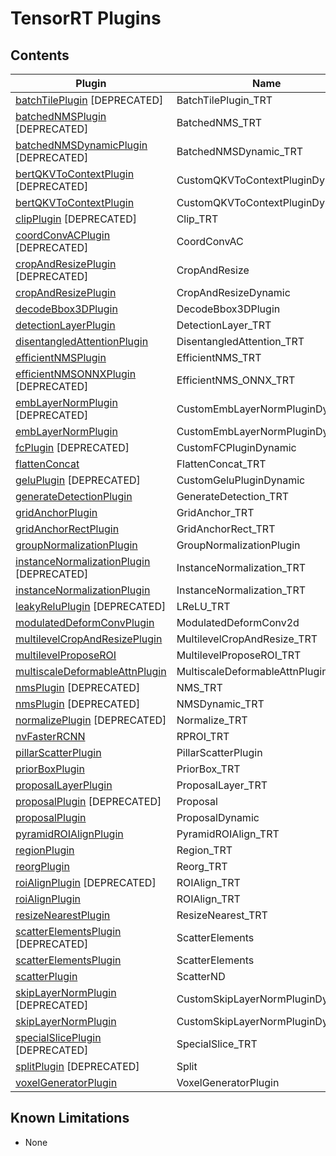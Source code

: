 # TensorRT Plugins

## Contents

| Plugin | Name | Versions |
|---|---|---|
| [batchTilePlugin](batchTilePlugin) [DEPRECATED] | BatchTilePlugin_TRT | 1 |
| [batchedNMSPlugin](batchedNMSPlugin) [DEPRECATED] | BatchedNMS_TRT | 1 |
| [batchedNMSDynamicPlugin](batchedNMSPlugin) [DEPRECATED] | BatchedNMSDynamic_TRT | 1 |
| [bertQKVToContextPlugin](bertQKVToContextPlugin) [DEPRECATED] | CustomQKVToContextPluginDynamic | 1, 2, 3 |
| [bertQKVToContextPlugin](bertQKVToContextPlugin) | CustomQKVToContextPluginDynamic | 4, 5, 6 |
| [clipPlugin](clipPlugin) [DEPRECATED] | Clip_TRT | 1 |
| [coordConvACPlugin](coordConvACPlugin) [DEPRECATED] | CoordConvAC | 1 |
| [cropAndResizePlugin](cropAndResizePlugin) [DEPRECATED] | CropAndResize | 1 |
| [cropAndResizePlugin](cropAndResizePlugin) | CropAndResizeDynamic | 1 |
| [decodeBbox3DPlugin](decodeBbox3DPlugin) | DecodeBbox3DPlugin | 1 |
| [detectionLayerPlugin](detectionLayerPlugin) | DetectionLayer_TRT | 1 |
| [disentangledAttentionPlugin](disentangledAttentionPlugin) | DisentangledAttention_TRT | 1 |
| [efficientNMSPlugin](efficientNMSPlugin) | EfficientNMS_TRT | 1 |
| [efficientNMSONNXPlugin](efficientNMSPlugin) [DEPRECATED] | EfficientNMS_ONNX_TRT | 1 |
| [embLayerNormPlugin](embLayerNormPlugin) [DEPRECATED]| CustomEmbLayerNormPluginDynamic | 1, 2, 3 |
| [embLayerNormPlugin](embLayerNormPlugin) | CustomEmbLayerNormPluginDynamic | 4, 5, 6 |
| [fcPlugin](fcPlugin) [DEPRECATED] | CustomFCPluginDynamic | 1 |
| [flattenConcat](flattenConcat) | FlattenConcat_TRT | 1 |
| [geluPlugin](geluPlugin) [DEPRECATED] | CustomGeluPluginDynamic | 1 |
| [generateDetectionPlugin](generateDetectionPlugin) | GenerateDetection_TRT | 1 |
| [gridAnchorPlugin](gridAnchorPlugin) | GridAnchor_TRT | 1 |
| [gridAnchorRectPlugin](gridAnchorPlugin) | GridAnchorRect_TRT | 1 |
| [groupNormalizationPlugin](groupNormalizationPlugin) | GroupNormalizationPlugin | 1 |
| [instanceNormalizationPlugin](instanceNormalizationPlugin) [DEPRECATED] | InstanceNormalization_TRT | 1 |
| [instanceNormalizationPlugin](instanceNormalizationPlugin) | InstanceNormalization_TRT | 2 |
| [leakyReluPlugin](leakyReluPlugin) [DEPRECATED] | LReLU_TRT | 1 |
| [modulatedDeformConvPlugin](modulatedDeformConvPlugin) | ModulatedDeformConv2d | 1 |
| [multilevelCropAndResizePlugin](multilevelCropAndResizePlugin) | MultilevelCropAndResize_TRT | 1 |
| [multilevelProposeROI](multilevelProposeROI) | MultilevelProposeROI_TRT | 1 |
| [multiscaleDeformableAttnPlugin](multiscaleDeformableAttnPlugin) | MultiscaleDeformableAttnPlugin_TRT | 1 |
| [nmsPlugin](nmsPlugin) [DEPRECATED] | NMS_TRT | 1 |
| [nmsPlugin](nmsPlugin) [DEPRECATED] | NMSDynamic_TRT | 1 |
| [normalizePlugin](normalizePlugin) [DEPRECATED] | Normalize_TRT | 1 |
| [nvFasterRCNN](nvFasterRCNN) | RPROI_TRT | 1 |
| [pillarScatterPlugin](pillarScatterPlugin) | PillarScatterPlugin | 1 |
| [priorBoxPlugin](priorBoxPlugin) | PriorBox_TRT | 1 |
| [proposalLayerPlugin](proposalLayerPlugin) | ProposalLayer_TRT | 1 |
| [proposalPlugin](proposalPlugin) [DEPRECATED] | Proposal | 1 |
| [proposalPlugin](proposalPlugin) | ProposalDynamic | 1 |
| [pyramidROIAlignPlugin](pyramidROIAlignPlugin) | PyramidROIAlign_TRT | 1 |
| [regionPlugin](regionPlugin) | Region_TRT | 1 |
| [reorgPlugin](reorgPlugin) | Reorg_TRT | 2 |
| [roiAlignPlugin](roiAlignPlugin) [DEPRECATED] | ROIAlign_TRT | 1 |
| [roiAlignPlugin](roiAlignPlugin) | ROIAlign_TRT | 2 |
| [resizeNearestPlugin](resizeNearestPlugin) | ResizeNearest_TRT | 1 |
| [scatterElementsPlugin](scatterElementsPlugin) [DEPRECATED] | ScatterElements | 1 |
| [scatterElementsPlugin](scatterElementsPlugin) | ScatterElements | 2 |
| [scatterPlugin](scatterPlugin) | ScatterND | 1 |
| [skipLayerNormPlugin](skipLayerNormPlugin) [DEPRECATED] | CustomSkipLayerNormPluginDynamic | 1, 2, 3, 4 |
| [skipLayerNormPlugin](skipLayerNormPlugin) | CustomSkipLayerNormPluginDynamic | 5, 6, 7, 8 |
| [specialSlicePlugin](specialSlicePlugin) [DEPRECATED] | SpecialSlice_TRT | 1 |
| [splitPlugin](splitPlugin) [DEPRECATED] | Split | 1 |
| [voxelGeneratorPlugin](voxelGeneratorPlugin) | VoxelGeneratorPlugin | 1 |

## Known Limitations

  - None
